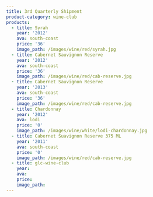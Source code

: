 ```yaml
---
title: 3rd Quarterly Shipment
product-category: wine-club
products:
  - title: Syrah
    year: '2012'
    ava: south-coast
    price: '36'
    image_path: /images/wine/red/syrah.jpg
  - title: Cabernet Sauvignon Reserve
    year: '2012'
    ava: south-coast
    price: '36'
    image_path: /images/wine/red/cab-reserve.jpg
  - title: Cabernet Sauvignon Reserve
    year: '2013'
    ava: south-coast
    price: '36'
    image_path: /images/wine/red/cab-reserve.jpg
  - title: Chardonnay
    year: '2012'
    ava: lodi
    price: '0'
    image_path: /images/wine/white/lodi-chardonnay.jpg
  - title: Cabernet Suavignon Reserve 375 ML
    year: '2011'
    ava: south-coast
    price: '0'
    image_path: /images/wine/red/cab-reserve.jpg
  - title: glc-wine-club
    year:
    ava:
    price:
    image_path:
---
```



